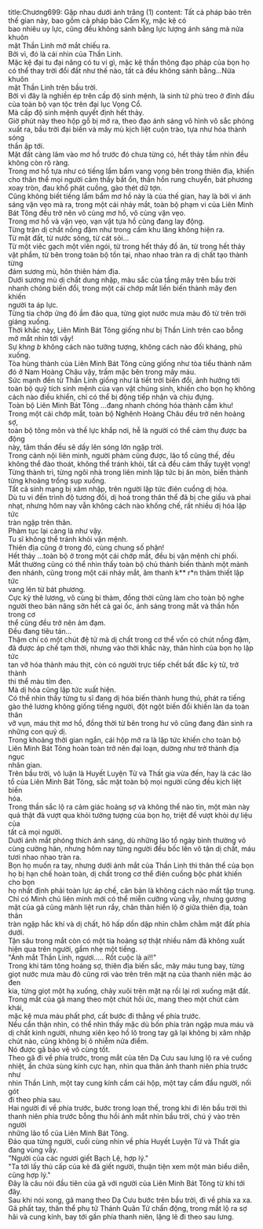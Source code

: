 title:Chương699: Gặp nhau dưới ánh trăng (1)
content:
Tất cả pháp bảo trên thế gian này, bao gồm cả pháp bảo Cấm Kỵ, mặc kệ có<br>bao nhiêu uy lực, cũng đều không sánh bằng lực lượng ánh sáng mà nửa khuôn<br>mặt Thần Linh mở mắt chiếu ra.<br>Bởi vì, đó là cái nhìn của Thần Linh.<br>Mặc kệ đại tu đại năng có tu vi gì, mặc kệ thần thông đạo pháp của bọn họ<br>có thể thay trời đổi đất như thế nào, tất cả đều không sánh bằng...Nửa khuôn<br>mặt Thần Linh trên bầu trời.<br>Bởi vì đây là nghiền ép trên cấp độ sinh mệnh, là sinh tử phù treo ở đỉnh đầu<br>của toàn bộ vạn tộc trên đại lục Vọng Cổ.<br>Mà cấp độ sinh mệnh quyết định hết thảy.<br>Giờ phút này theo hộp gỗ bị mở ra, theo đạo ánh sáng vô hình vô sắc phóng<br>xuất ra, bầu trời đại biến và mây mù kịch liệt cuộn trào, tựa như hóa thành sóng<br>thần ập tới.<br>Mặt đất càng lâm vào mơ hồ trước đó chưa từng có, hết thảy tầm nhìn đều<br>không còn rõ ràng.<br>Trong mơ hồ tựa như có tiếng lẩm bẩm vang vọng bên trong thiên địa, khiến<br>cho thân thể mọi người cảm thấy bất ổn, thần hồn rung chuyển, bát phương<br>xoay tròn, đau khổ phát cuồng, gào thét dữ tợn.<br>Cũng không biết tiếng lẩm bẩm mơ hồ này là của thế gian, hay là bởi vì ánh<br>sáng vặn vẹo mà ra, trong một cái nháy mắt, toàn bộ phạm vi của Liên Minh<br>Bát Tông đều trở nên vô cùng mơ hồ, vô cùng vặn vẹo.<br>Trong mơ hồ và vặn vẹo, vạn vật tựa hồ cũng đang lay động.<br>Từng trận dị chất nồng đậm như trong cấm khu lăng không hiện ra.<br>Từ mặt đất, từ nước sông, từ cát sỏi…<br>Từ một viêc gạch một viên ngói, từ trong hết thảy đồ ăn, từ trong hết thảy<br>vật phẩm, từ bên trong toàn bộ tồn tại, nhao nhao tràn ra dị chất tạo thành từng<br>đám sương mù, hôn thiên hám địa.<br>Dưới sương mù dị chất dung nhập, màu sắc của tầng mây trên bầu trời<br>nhanh chóng biến đổi, trong một cái chớp mắt liền biến thành mây đen khiến<br>người ta áp lực.<br>Từng tia chớp ửng đỏ ầm đảo qua, từng giọt nước mưa màu đỏ từ trên trời<br>giáng xuống.<br>Thời khắc này, Liên Minh Bát Tông giống như bị Thần Linh trên cao bỗng<br>mở mắt nhìn tới vậy!<br>Sự kh*ng b* không cách nào tưởng tượng, không cách nào đối kháng, phủ<br>xuống.<br>Tòa hùng thành của Liên Minh Bát Tông cũng giống như tòa tiểu thành năm<br>đó ở Nam Hoàng Châu vậy, trầm mặc bên trong mây máu.<br>Sức mạnh đến từ Thần Linh giống như là tiết trời biến đổi, ảnh hưởng tới<br>toàn bộ quỹ tích sinh mệnh của vạn vật chúng sinh, khiến cho bọn họ không<br>cách nào điều khiển, chỉ có thể bị động tiếp nhận và chịu đựng.<br>Toàn bộ Liên Minh Bát Tông …đang nhanh chóng hóa thành cấm khu!<br>Trong một cái chớp mắt, toàn bộ Nghênh Hoàng Châu đều trở nên hoảng sợ,<br>toàn bộ tông môn và thế lực khắp nơi, hễ là người có thể cảm thụ được ba động<br>này, tâm thần đều sẽ dấy lên sóng lớn ngập trời.<br>Trong cảnh nội liên minh, người phàm cũng được, lão tổ cũng thế, đều<br>không thể đào thoát, không thể tránh khỏi, tất cả đều cảm thấy tuyệt vọng!<br>Từng thành trì, từng ngôi nhà trong liên minh lập tức bị ăn mòn, biến thành<br>từng khoảng trống sụp xuống.<br>Tất cả sinh mạng bị xâm nhập, trên người lập tức điên cuồng dị hóa.<br>Dù tu vi đến trình độ tương đối, dị hoá trong thân thể đã bị che giấu và phai<br>nhạt, nhưng hôm nay vẫn không cách nào khống chế, rất nhiều dị hóa lập tức<br>tràn ngập trên thân.<br>Phàm tục lại càng là như vậy.<br>Tu sĩ không thể tránh khỏi vận mệnh.<br>Thiên địa cũng ở trong đó, cùng chung số phận!<br>Hết thảy …toàn bộ ở trong một cái chớp mắt, đều bị vận mệnh chi phối.<br>Mắt thường cũng có thể nhìn thấy toàn bộ chủ thành biến thành một mảnh<br>đen nhánh, cũng trong một cái nháy mắt, âm thanh k** r*n thảm thiết lập tức<br>vang lên từ bát phương.<br>Cực kỳ thê lương, vô cùng bi thảm, đồng thời cũng làm cho toàn bộ nghe<br>người theo bản năng sởn hết cả gai ốc, ánh sáng trong mắt và thần hồn trong cơ<br>thể cũng đều trở nên ảm đạm.<br>Đều đang tiêu tán…<br>Thậm chí có một chút đệ tử mà dị chất trong cơ thể vốn có chút nồng đậm,<br>đã được áp chế tạm thời, nhưng vào thời khắc này, thân hình của bọn họ lập tức<br>tan vỡ hóa thành máu thịt, còn có người trực tiếp chết bất đắc kỳ tử, trở thành<br>thi thể màu tím đen.<br>Mà dị hóa cũng lập tức xuất hiện.<br>Có thể nhìn thấy từng tu sĩ đang dị hóa biến thành hung thú, phát ra tiếng<br>gào thê lương không giống tiếng người, đột ngột biến đổi khiến làn da toàn thân<br>vỡ vụn, máu thịt mơ hồ, đồng thời từ bên trong hư vô cũng đang đản sinh ra<br>những con quỷ dị.<br>Trong khoảng thời gian ngắn, cái hộp mở ra là lập tức khiến cho toàn bộ<br>Liên Minh Bát Tông hoàn toàn trở nên đại loạn, dường như trở thành địa ngục<br>nhân gian.<br>Trên bầu trời, vô luận là Huyết Luyện Tử và Thất gia vừa đến, hay là các lão<br>tổ của Liên Minh Bát Tông, sắc mặt toàn bộ mọi người cũng đều kịch liệt biến<br>hóa.<br>Trong thần sắc lộ ra cảm giác hoảng sợ và không thể nào tin, một màn này<br>quả thật đã vượt qua khỏi tưởng tượng của bọn họ, triệt để vượt khỏi dự liệu của<br>tất cả mọi người.<br>Dưới ánh mắt phóng thích ánh sáng, dù những lão tổ ngày bình thường vô<br>cùng cường hãn, nhưng hôm nay từng người đều bốc lên vô tận dị chất, máu<br>tươi nhao nhao tràn ra.<br>Bọn họ muốn ra tay, nhưng dưới ánh mắt của Thần Linh thì thân thể của bọn<br>họ bị hạn chế hoàn toàn, dị chất trong cơ thể điên cuồng bộc phát khiến cho bọn<br>họ nhất định phải toàn lực áp chế, căn bản là không cách nào mất tập trung.<br>Chỉ có Minh chủ liên minh mới có thể miễn cưỡng vùng vẫy, nhưng gương<br>mặt của gã cũng mãnh liệt run rẩy, chân thân hiển lộ ở giữa thiên địa, toàn thân<br>tràn ngập hắc khí và dị chất, hô hấp dồn dập nhìn chằm chằm mặt đất phía dưới.<br>Tận sâu trong mắt còn có một tia hoảng sợ thật nhiều năm đã không xuất<br>hiện qua trên người, gầm nhẹ một tiếng.<br>"Ánh mắt Thần Linh, ngươi..... Rốt cuộc là ai!!"<br>Trong khi tám tông hoảng sợ, thiên địa biến sắc, mây máu tung bay, từng<br>giọt nước mưa màu đỏ cũng rơi vào trên trên mặt nạ của thanh niên mặc áo đen<br>kia, từng giọt một hạ xuống, chảy xuôi trên mặt nạ rồi lại rơi xuống mặt đất.<br>Trong mắt của gã mang theo một chút hồi ức, mang theo một chút cảm khái,<br>mặc kệ mưa máu phất phơ, cất bước đi thẳng về phía trước.<br>Nếu cẩn thận nhìn, có thể nhìn thấy mặc dù bốn phía tràn ngập mưa máu và<br>dị chất kinh người, nhưng xiên kẹo hồ lô trong tay gã lại không bị xâm nhập<br>chút nào, cũng không bị ô nhiễm nửa điểm.<br>Nó được gã bảo vệ vô cùng tốt.<br>Theo gã đi về phía trước, trong mắt của tên Dạ Cưu sau lưng lộ ra vẻ cuồng<br>nhiệt, ẩn chứa sùng kính cực hạn, nhìn qua thân ảnh thanh niên phía trước như<br>nhìn Thần Linh, một tay cung kính cầm cái hộp, một tay cầm đầu người, nối gót<br>đi theo phía sau.<br>Hai người đi về phía trước, bước trong loạn thế, trong khi đi lên bầu trời thì<br>thanh niên phía trước bỗng thu hồi ánh mắt nhìn bầu trời, chú ý vào trên người<br>những lão tổ của Liên Minh Bát Tông.<br>Đảo qua từng người, cuối cùng nhìn về phía Huyết Luyện Tử và Thất gia<br>đang vùng vẫy.<br>"Người của các ngươi giết Bạch Lệ, hợp lý."<br>"Ta tới lấy thủ cấp của kẻ đã giết người, thuận tiện xem một màn biểu diễn,<br>cũng hợp lý."<br>Đây là câu nói đầu tiên của gã với người của Liên Minh Bát Tông từ khi tới<br>đây.<br>Sau khi nói xong, gã mang theo Dạ Cưu bước trên bầu trời, đi về phía xa xa.<br>Gã phất tay, thân thể phụ tử Thánh Quân Tử chấn động, trong mắt lộ ra sợ<br>hãi và cung kính, bay tới gần phía thanh niên, lặng lẽ đi theo sau lưng.